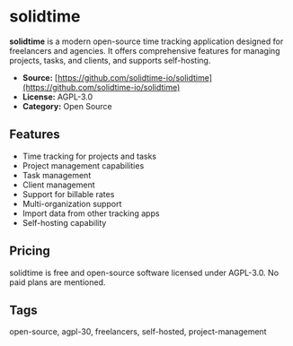 # solidtime

**solidtime** is a modern open-source time tracking application designed for freelancers and agencies. It offers comprehensive features for managing projects, tasks, and clients, and supports self-hosting.

- **Source:** [https://github.com/solidtime-io/solidtime](https://github.com/solidtime-io/solidtime)
- **License:** AGPL-3.0
- **Category:** Open Source

## Features
- Time tracking for projects and tasks
- Project management capabilities
- Task management
- Client management
- Support for billable rates
- Multi-organization support
- Import data from other tracking apps
- Self-hosting capability

## Pricing
solidtime is free and open-source software licensed under AGPL-3.0. No paid plans are mentioned.

## Tags
open-source, agpl-30, freelancers, self-hosted, project-management